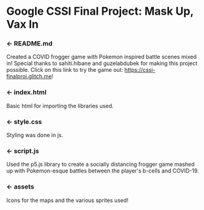 Google CSSI Final Project: Mask Up, Vax In 
=================

### ← README.md

Created a COVID frogger game with Pokemon inspired battle scenes mixed in! Special thanks to sahiti.hibane and guzelabdubek for making this project possible.
Click on this link to try the game out: https://cssi-finalproj.glitch.me!

### ← index.html

Basic html for importing the libraries used.

### ← style.css

Styling was done in js.

### ← script.js

Used the p5.js library to create a socially distancing frogger game mashed up with Pokemon-esque battles between the player's b-cells and COVID-19.

### ← assets

Icons for the maps and the various sprites used!

